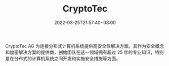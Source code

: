 ﻿---
weight: 
title: "CryptoTec"
description: "CryptoTec AG 为连接分布式计算机系统提供高安全性解决方案"
date: 2022-03-25T21:57:40+08:00
lastmod: 2022-03-25T16:45:40+08:00
draft: false
authors: ["Metabd"]
featuredImage: "cryptotec.jpg"
link: ""
tags: ["研究机构","CryptoTec"]
categories: ["navigation"]
navigation: ["研究机构"]
lightgallery: true
toc: true
pinned: false
recommend: false
recommend1: false
---
CryptoTec AG 为连接分布式计算机系统提供高安全性解决方案。其作为安全概念和加密解决方案的提供商，创始团队在这一领域拥有超过 25 年的专业知识，特别是在分布式的计算机系统之间开发和实施安全措施等方面。
